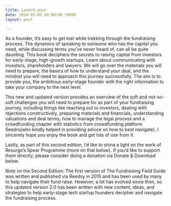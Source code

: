 ```yaml
---
title: Launch post
date: 2014-03-03 00:00:00 +0000
layout: post

---
```

As a founder, It’s easy to get lost while trekking through the fundraising process. The dynamics of speaking to someone who has the capital you need, while discussing terms you’ve never heard of, can all be quite daunting. This book deciphers the secrets to raising capital from investors for early-stage, high-growth startups. Learn about communicating with investors, shareholders and lawyers. We will go over the materials you will need to prepare, the basics of how to understand your deal, and the mindset you will need to approach this journey successfully. The aim is to provide you, the ambitious early-stage founder with the right information to take your company to the next level.

This new and updated version provides an overview of the soft and not-so-soft challenges you will need to prepare for as part of your fundraising journey, including things like reaching out to investors, dealing with rejections constructively, preparing materials and financials, understanding valuations and deal terms, how to manage the legal process and a crowdfunding chapter with statistics from crowdfunding platform Seedrs(who kindly helped in providing advice on how to best navigate). I sincerely hope you enjoy the book and get lots of use from it.

Lastly, as part of this second edition, I’d like to shine a light on the work of Resurgo’s Spear Programme (more on that below). If you’d like to support them directly, please consider doing a donation via Donate & Download below.

Note on the Second Edition: The first version of The Fundraising Field Guide was written and published via Reedsy in 2015 and has been used by many to help navigate their fund raise. However, a lot has evolved since then, so this updated version 2.0 has been written with new content, ideas, and strategies to help early-stage tech startup founders decipher and navigate the fundraising process.


